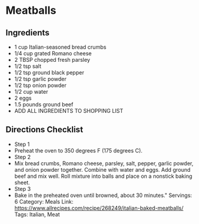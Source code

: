 # Meatballs
## Ingredients
- 1 cup Italian-seasoned bread crumbs
- 1/4 cup grated Romano cheese
- 2 TBSP chopped fresh parsley
- 1/2 tsp salt
- 1/2 tsp ground black pepper
- 1/2 tsp garlic powder
- 1/2 tsp onion powder
- 1/2 cup water
- 2 eggs
- 1.5 pounds ground beef
- ADD ALL INGREDIENTS TO SHOPPING LIST
## Directions Checklist
- Step 1
- Preheat the oven to 350 degrees F (175 degrees C).
- Step 2
- Mix bread crumbs, Romano cheese, parsley, salt, pepper, garlic powder, and onion powder together. Combine with water and eggs. Add ground beef and mix well. Roll mixture into balls and place on a nonstick baking sheet.
- Step 3
- Bake in the preheated oven until browned, about 30 minutes."
Servings: 6
Category: Meals
Link: https://www.allrecipes.com/recipe/268249/italian-baked-meatballs/
Tags: Italian, Meat

